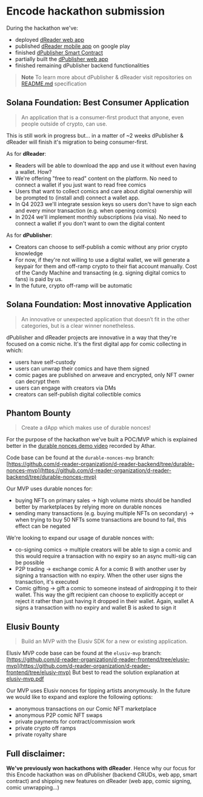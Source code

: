 # Encode hackathon submission

During the hackathon we've:
- deployed [dReader web app](https://dreader.app)
- published [dReader mobile app](https://play.google.com/store/apps/details?id=io.app.dreader) on google play
- finished [dPublisher Smart Contract](https://github.com/d-reader-organization/d-reader-comic-verse)
- partially built the [dPublisher web app](https://drive.google.com/file/d/1XSduUUTdQul6lO3E6wzjLzw5xa4O_n-L/view)
- finished remaining dPublisher backend functionalities

> **Note** 
> To learn more about dPublisher & dReader visit repositories on [README.md](https://github.com/d-reader-organization/.github/blob/main/profile/README.md) specification

## Solana Foundation: Best Consumer Application
> An application that is a consumer-first product that anyone, even people outside of crypto, can use.

This is still work in progress but... in a matter of ~2 weeks dPublisher & dReader will finish it's migration to being consumer-first.

As for **dReader**:
- Readers will be able to download the app and use it without even having a wallet. How?
- We're offering "free to read" content on the platform. No need to connect a wallet if you just want to read free comics
- Users that want to collect comics and care about digital ownership will be prompted to (install and) connect a wallet app.
- In Q4 2023 we'll integrate session keys so users don't have to sign each and every minor transaction (e.g. when opening comics)
- In 2024 we'll implement monthly subscriptions (via visa). No need to connect a wallet if you don't want to own the digital content

As for **dPublisher**:
- Creators can choose to self-publish a comic without any prior crypto knowledge
- For now, if they're not willing to use a digital wallet, we will generate a keypair for them and off-ramp crypto to their fiat account manually. Cost of the Candy Machine and transacting (e.g. signing digital comics to fans) is paid by us.
- In the future, crypto off-ramp will be automatic

## Solana Foundation: Most innovative Application
> An innovative or unexpected application that doesn’t fit in the other categories, but is a clear winner nonetheless.

dPublisher and dReader projects are innovative in a way that they're focused on a comic niche.
It's the first digital app for comic collecting in which:
- users have self-custody
- users can unwrap their comics and have them signed
- comic pages are published on arweave and encrypted, only NFT owner can decrypt them
- users can engage with creators via DMs
- creators can self-publish digital collectible comics

## Phantom Bounty
> Create a dApp which makes use of durable nonces!

For the purpose of the hackathon we've built a POC/MVP which is explained better in the [durable nonces demo video](https://drive.google.com/file/d/13D8DFU3Zps5K89JaiOnNuiY7Lvr7vxQ6/view?usp=sharing) recorded by Athar.

Code base can be found at the `durable-nonces-mvp` branch: [https://github.com/d-reader-organization/d-reader-backend/tree/durable-nonces-mvp](https://github.com/d-reader-organization/d-reader-backend/tree/durable-nonces-mvp)

Our MVP uses durable nonces for:
- buying NFTs on primary sales -> high volume mints should be handled better by marketplaces by relying more on durable nonces
- sending many transactions (e.g. buying multiple NFTs on secondary) -> when trying to buy 50 NFTs some transactions are bound to fail, this effect can be negated

We're looking to expand our usage of durable nonces with:
- co-signing comics -> multiple creators will be able to sign a comic and this would require a transaction with no expiry so an async multi-sig can be possible
- P2P trading -> exchange comic A for a comic B with another user by signing a transaction with no expiry. When the other user signs the transaction, it's executed
- Comic gifting -> gift a comic to someone instead of airdropping it to their wallet. This way the gift recipient can choose to explicitly accept or reject it rather than just having it dropped in their wallet. Again, wallet A signs a transaction with no expiry and wallet B is asked to sign it

## Elusiv Bounty
> Build an MVP with the Elusiv SDK for a new or existing application.

Elusiv MVP code base can be found at the `elusiv-mvp` branch: [https://github.com/d-reader-organization/d-reader-frontend/tree/elusiv-mvp](https://github.com/d-reader-organization/d-reader-frontend/tree/elusiv-mvp)
But best to read the solution explanation at [elusiv-mvp.pdf](https://drive.google.com/file/d/1XdbnCNnVLAVHUiwPGIjuleOcjBR3bey4/view?usp=sharing)

Our MVP uses Elusiv nonces for tipping artists anonymously. In the future we would like to expand and explore the following options:
- anonymous transactions on our Comic NFT marketplace
- anonymous P2P comic NFT swaps
- private payments for contract/commission work
- private crypto off ramps
- private royalty share

## Full disclaimer:

**We've previously won hackathons with dReader**. Hence why our focus for this Encode hackathon was on dPublisher (backend CRUDs, web app, smart contract) and shipping new features on dReader (web app, comic signing, comic unwrapping...)